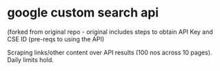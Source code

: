 # google custom search api 
(forked from original repo - original includes steps to obtain API Key and CSE ID (pre-reqs to using the API)

Scraping links/other content over API results (100 nos across 10 pages). Daily limits hold.
